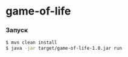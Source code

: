 # game-of-life

### Запуск
```bash
$ mvn clean install
$ java -jar target/game-of-life-1.0.jar run
```
